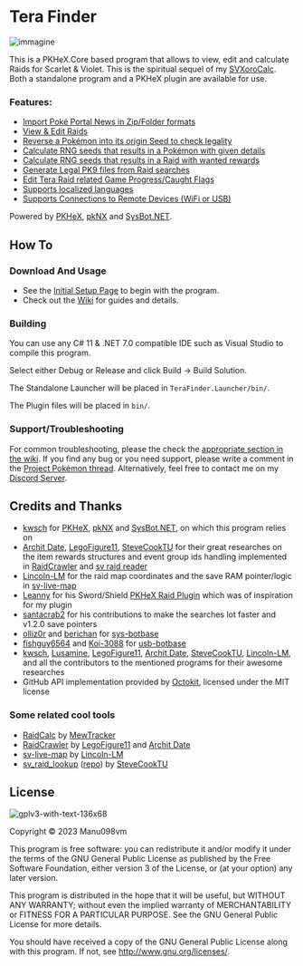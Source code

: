 # Tera Finder
![immagine](https://user-images.githubusercontent.com/52102823/215150829-64a5fc71-0fba-4f20-938b-25988168f8c9.png)

This is a PKHeX.Core based program that allows to view, edit and calculate Raids for Scarlet & Violet. This is the spiritual sequel of my [SVXoroCalc](https://github.com/Manu098vm/SVResearches).
Both a standalone program and a PKHeX plugin are available for use.

### Features:
* [Import Poké Portal News in Zip/Folder formats](https://github.com/Manu098vm/Tera-Finder/wiki/Raid-Event---Pok%C3%A9-Portal-News-Importer)
* [View & Edit Raids](https://github.com/Manu098vm/Tera-Finder/wiki/Raid-Viewer-&-Editor)
* [Reverse a Pokémon into its origin Seed to check legality](https://github.com/Manu098vm/Tera-Finder/wiki/Seed-Checker)
* [Calculate RNG seeds that results in a Pokémon with given details](https://github.com/Manu098vm/Tera-Finder/wiki/Raid-Calculator)
* [Calculate RNG seeds that results in a Raid with wanted rewards](https://github.com/Manu098vm/Tera-Finder/wiki/Reward-Calculator)
* [Generate Legal PK9 files from Raid searches](https://github.com/Manu098vm/Tera-Finder/wiki/How-to-generate-Legal-PK9-Pok%C3%A9mon-from-Tera-Raids)
* [Edit Tera Raid related Game Progress/Caught Flags](https://github.com/Manu098vm/Tera-Finder/wiki/Game-Flags-Editor)
* [Supports localized languages](https://github.com/Manu098vm/Tera-Finder/wiki/General-Guide#about-the-localizations)
* [Supports Connections to Remote Devices (WiFi or USB)](https://github.com/Manu098vm/Tera-Finder/wiki/Connect-To-Remote-Device)

Powered by [PKHeX](https://github.com/kwsch/PKHeX), [pkNX](https://github.com/kwsch/pkNX) and [SysBot.NET](https://github.com/kwsch/SysBot.NET).

## How To
### Download And Usage
* See the [Initial Setup Page](https://github.com/Manu098vm/Tera-Finder/wiki/General-Guide) to begin with the program. 
* Check out the [Wiki](https://github.com/Manu098vm/Tera-Finder/wiki) for guides and details.

### Building
You can use any C# 11 & .NET 7.0 compatible IDE such as Visual Studio to compile this program.

Select either Debug or Release and click Build -> Build Solution.

The Standalone Launcher will be placed in `TeraFinder.Launcher/bin/`.

The Plugin files will be placed in `bin/`.

### Support/Troubleshooting
For common troubleshooting, please the check the [appropriate section in the wiki](https://github.com/Manu098vm/Tera-Finder/wiki#troubleshooting).
If you find any bug or you need support, please write a comment in the [Project Pokémon thread](https://projectpokemon.org/home/forums/topic/62964-scvi-tera-finder-saveram-tera-raid-viewer-editor-calculator-and-more/).
Alternatively, feel free to contact me on my [Discord Server](https://discord.gg/F9nMfvw9sS).

## Credits and Thanks
* [kwsch](https://github.com/kwsch) for [PKHeX](https://github.com/kwsch/PKHeX), [pkNX](https://github.com/kwsch/pkNX) and [SysBot.NET](https://github.com/kwsch/SysBot.NET), on which this program relies on
* [Archit Date](https://github.com/architdate), [LegoFigure11](https://github.com/LegoFigure11), [SteveCookTU](https://github.com/SteveCookTU) for their great researches on the item rewards structures and event group ids handling implemented in [RaidCrawler](https://github.com/LegoFigure11/RaidCrawler/blob/main/Structures/RaidRewards.cs) and [sv raid reader](https://github.com/SteveCookTU/sv_raid_reader/blob/master/src/item_list.rs)
* [Lincoln-LM](https://github.com/Lincoln-LM) for the raid map coordinates and the save RAM pointer/logic in [sv-live-map](https://github.com/Lincoln-LM/sv-live-map)
* [Leanny](https://github.com/Leanny) for his Sword/Shield [PKHeX Raid Plugin](https://github.com/Leanny/PKHeX_Raid_Plugin) which was of inspiration for my plugin
* [santacrab2](https://github.com/santacrab2) for his contributions to make the searches lot faster and v1.2.0 save pointers
* [olliz0r](https://github.com/olliz0r) and [berichan](https://github.com/berichan) for [sys-botbase](https://github.com/olliz0r/sys-botbase)
* [fishguy6564](https://github.com/fishguy6564) and [Koi-3088](https://github.com/Koi-3088) for [usb-botbase](https://github.com/Koi-3088/USB-Botbase)
* [kwsch](https://github.com/kwsch), [Lusamine](https://github.com/Lusamine), [LegoFigure11](https://github.com/LegoFigure11), [Archit Date](https://github.com/architdate), [SteveCookTU](https://github.com/SteveCookTU), [Lincoln-LM](https://github.com/Lincoln-LM), and all the contributors to the mentioned programs for their awesome researches
* GitHub API implementation provided by [Octokit](https://github.com/octokit/octokit.net), licensed under the MIT license

### Some related cool tools
* [RaidCalc](https://github.com/MewTracker/sv-research) by [MewTracker](https://github.com/MewTracker)
* [RaidCrawler](https://github.com/LegoFigure11/RaidCrawler) by [LegoFigure11](https://github.com/LegoFigure11) and [Archit Date](https://github.com/architdate)
* [sv-live-map](https://github.com/Lincoln-LM/sv-live-map) by [Lincoln-LM](https://github.com/Lincoln-LM)
* [sv_raid_lookup](https://stevecooktu.github.io/sv_raid_lookup/) ([repo](https://github.com/SteveCookTU/sv_raid_lookup)) by [SteveCookTU](https://github.com/SteveCookTU)

## License
![gplv3-with-text-136x68](https://user-images.githubusercontent.com/52102823/199572700-4e02ed70-74ef-4d67-991e-3168d93aac0d.png)

Copyright © 2023 Manu098vm

This program is free software: you can redistribute it and/or modify
it under the terms of the GNU General Public License as published by
the Free Software Foundation, either version 3 of the License, or
(at your option) any later version.

This program is distributed in the hope that it will be useful,
but WITHOUT ANY WARRANTY; without even the implied warranty of
MERCHANTABILITY or FITNESS FOR A PARTICULAR PURPOSE.  See the
GNU General Public License for more details.

You should have received a copy of the GNU General Public License
along with this program.  If not, see <http://www.gnu.org/licenses/>.
